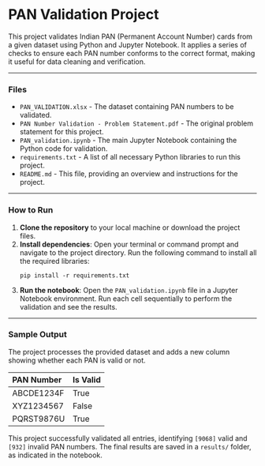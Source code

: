 # PAN Validation Project

This project validates Indian PAN (Permanent Account Number) cards from a given dataset using Python and Jupyter Notebook. It applies a series of checks to ensure each PAN number conforms to the correct format, making it useful for data cleaning and verification.

---

### Files

* `PAN_VALIDATION.xlsx` - The dataset containing PAN numbers to be validated.
* `PAN Number Validation - Problem Statement.pdf` - The original problem statement for this project.
* `PAN_validation.ipynb` - The main Jupyter Notebook containing the Python code for validation.
* `requirements.txt` - A list of all necessary Python libraries to run this project.
* `README.md` - This file, providing an overview and instructions for the project.

---

### How to Run

1.  **Clone the repository** to your local machine or download the project files.
2.  **Install dependencies**: Open your terminal or command prompt and navigate to the project directory. Run the following command to install all the required libraries:
    ```
    pip install -r requirements.txt
    ```
3.  **Run the notebook**: Open the `PAN_validation.ipynb` file in a Jupyter Notebook environment. Run each cell sequentially to perform the validation and see the results.

---

### Sample Output

The project processes the provided dataset and adds a new column showing whether each PAN is valid or not.

| PAN Number | Is Valid |
| :--- | :--- |
| ABCDE1234F | True |
| XYZ1234567 | False |
| PQRST9876U | True |

This project successfully validated all entries, identifying `[9068]` valid and `[932]` invalid PAN numbers. The final results are saved in a `results/` folder, as indicated in the notebook.
